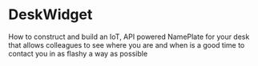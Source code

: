 # DeskWidget
How to construct and build an IoT, API powered NamePlate for your desk that allows colleagues to see where you are and when is a good time to contact you in as flashy a way as possible
